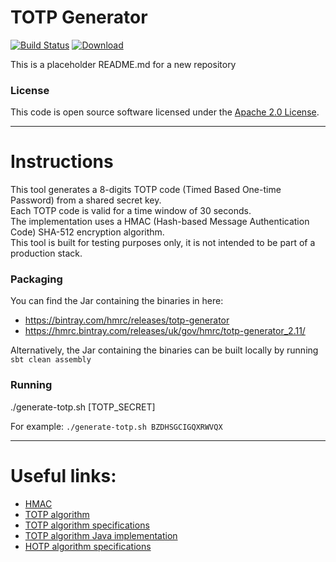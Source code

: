 
# TOTP Generator

[![Build Status](https://travis-ci.org/hmrc/totp-generator.svg?branch=master)](https://travis-ci.org/hmrc/totp-generator) [ ![Download](https://api.bintray.com/packages/hmrc/releases/totp-generator/images/download.svg) ](https://bintray.com/hmrc/releases/totp-generator/_latestVersion)

This is a placeholder README.md for a new repository

### License

This code is open source software licensed under the [Apache 2.0 License]("http://www.apache.org/licenses/LICENSE-2.0.html").


***

# Instructions

This tool generates a 8-digits TOTP code (Timed Based One-time Password) from a shared secret key.
<br />
Each TOTP code is valid for a time window of 30 seconds.
<br />
The implementation uses a HMAC (Hash-based Message Authentication Code) SHA-512 encryption algorithm.
<br />
This tool is built for testing purposes only, it is not intended to be part of a production stack.
<br />

### Packaging

You can find the Jar containing the binaries in here:
* https://bintray.com/hmrc/releases/totp-generator
* https://hmrc.bintray.com/releases/uk/gov/hmrc/totp-generator_2.11/

Alternatively, the Jar containing the binaries can be built locally by running `sbt clean assembly`


### Running

./generate-totp.sh [TOTP_SECRET]

For example: `./generate-totp.sh BZDHSGCIGQXRWVQX`


***

# Useful links:

* [HMAC](https://en.wikipedia.org/wiki/Hash-based_message_authentication_code)
* [TOTP algorithm](https://en.wikipedia.org/wiki/Time-based_One-time_Password_Algorithm)
* [TOTP algorithm specifications](https://tools.ietf.org/html/rfc6238)
* [TOTP algorithm Java implementation](https://tools.ietf.org/html/rfc6238#appendix-A)
* [HOTP algorithm specifications](https://tools.ietf.org/html/rfc4226)
